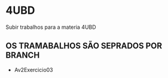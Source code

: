 # 4UBD
Subir trabalhos para a materia 4UBD 


## OS TRAMABALHOS SÃO SEPRADOS POR BRANCH
- Av2Exercicio03
